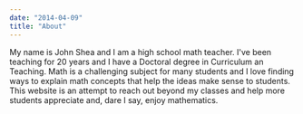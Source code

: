 ```yaml
---
date: "2014-04-09"
title: "About"
---
```


My name is John Shea and I am a high school math teacher. I've been teaching
for 20 years and I have a Doctoral degree in Curriculum an Teaching. Math is a
challenging subject for many students and I love finding ways to explain math
concepts that help the ideas make sense to students. This website is an attempt
to reach out beyond my classes and help more students appreciate and, dare I
say, enjoy mathematics.
